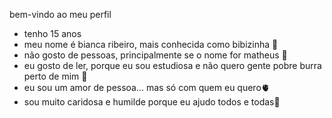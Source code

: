 bem-vindo ao meu perfil
- tenho 15 anos
- meu nome é bianca ribeiro, mais conhecida como bibizinha 🤙
- não gosto de pessoas, principalmente se o nome for matheus 💋
- eu gosto de ler, porque eu sou estudiosa e não quero gente pobre burra perto de mim 📖
- eu sou um amor de pessoa... mas só com quem eu quero🫀
- sou muito caridosa e humilde porque eu ajudo todos e todas🤑
